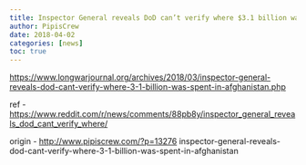 ```yaml
---
title: Inspector General reveals DoD can’t verify where $3.1 billion was spent in Afghanistan
author: PipisCrew
date: 2018-04-02
categories: [news]
toc: true
---
```


https://www.longwarjournal.org/archives/2018/03/inspector-general-reveals-dod-cant-verify-where-3-1-billion-was-spent-in-afghanistan.php

ref - https://www.reddit.com/r/news/comments/88pb8y/inspector_general_reveals_dod_cant_verify_where/

origin - http://www.pipiscrew.com/?p=13276 inspector-general-reveals-dod-cant-verify-where-3-1-billion-was-spent-in-afghanistan
